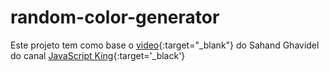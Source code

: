 # random-color-generator
Este projeto tem como base o [video](https://www.youtube.com/watch?v=EWv2jnhZErc&amp;t=10120s){:target="_blank"} do Sahand Ghavidel do canal [JavaScript King](https://www.youtube.com/@JavaScriptKing){:target='_black'}
